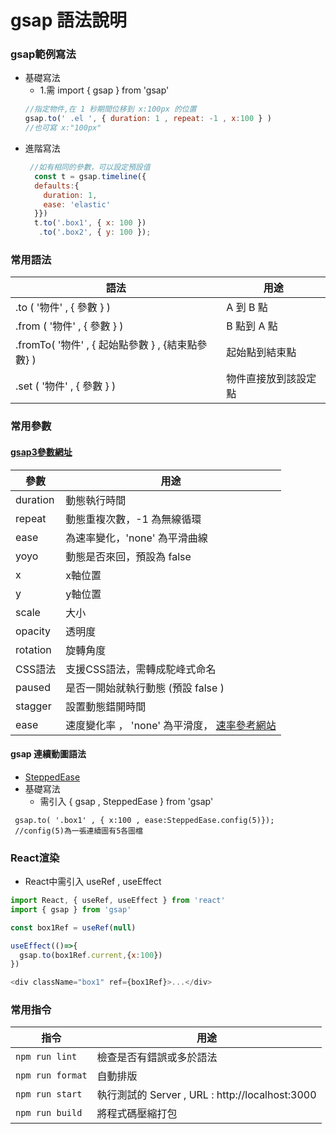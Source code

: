 # gsap 語法說明

### gsap範例寫法

* 基礎寫法
   - 1.需 import { gsap } from 'gsap'
  ```js
  //指定物件,在 1 秒期間位移到 x:100px 的位置
  gsap.to(' .el ', { duration: 1 , repeat: -1 , x:100 } ) 
  //也可寫 x:"100px"
* 進階寫法
  ```js
   //如有相同的參數，可以設定預設值
    const t = gsap.timeline({
    defaults:{
      duration: 1,
      ease: 'elastic'
    }})
    t.to('.box1', { x: 100 })
     .to('.box2', { y: 100 });

### 常用語法

| 語法      | 用途 |
| --- | ---- |
| .to ( '物件' , { 參數 } )| A 到 B 點 |
| .from ( '物件' , { 參數 } )| B 點到 A 點 |
| .fromTo( '物件' , { 起始點參數 } , {結束點參數} ) | 起始點到結束點 |
| .set ( '物件' , { 參數 } ) | 物件直接放到該設定點 |

### 常用參數 
#### [gsap3參數網址](https://greensock.com/cheatsheet/)

| 參數      | 用途 |
| ---- | ---- |
| duration | 動態執行時間 |
| repeat | 動態重複次數，-1 為無線循環 |
| ease | 為速率變化，'none' 為平滑曲線|
| yoyo | 動態是否來回，預設為 false |
| x | x軸位置 |
| y | y軸位置 |
| scale | 大小 |
| opacity | 透明度 |
| rotation | 旋轉角度 |
| CSS語法 | 支援CSS語法，需轉成駝峰式命名 |
| paused | 是否一開始就執行動態 (預設 false ) |
| stagger | 設置動態錯開時間 |
| ease | 速度變化率 ， 'none' 為平滑度， [速率參考網站]( https://greensock.com/docs/v3/Eases )| 

#### gsap 連續動圖語法
* [SteppedEase](https://greensock.com/docs/v2/Easing/SteppedEase)  
* 基礎寫法
    - 需引入 { gsap , SteppedEase } from 'gsap'
```JS
 gsap.to( '.box1' , { x:100 , ease:SteppedEase.config(5)});
 //config(5)為一張連續圖有5各圖檔
```

### React渲染
 * React中需引入 useRef , useEffect 
 ```js
 import React, { useRef, useEffect } from 'react'
 import { gsap } from 'gsap'
 
 const box1Ref = useRef(null)

 useEffect(()=>{
   gsap.to(box1Ref.current,{x:100})
 })

 <div className="box1" ref={box1Ref}>...</div>
```


### 常用指令
| 指令 | 用途 |
| ---- | ---- |
| `npm run lint` | 檢查是否有錯誤或多於語法 |
| `npm run format` | 自動排版 |
| `npm run start` | 執行測試的 Server , URL : http://localhost:3000 |
| `npm run build` | 將程式碼壓縮打包 |



   
  
